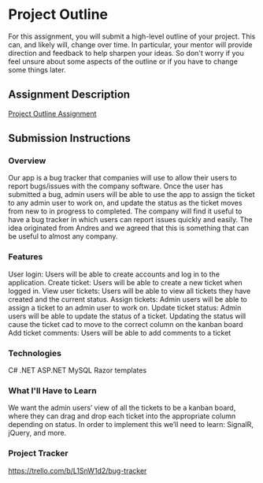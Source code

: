 # Project Outline
For this assignment, you will submit a high-level outline of your project. This can, and likely will, change over time. In particular, your mentor will provide direction and feedback to help sharpen your ideas. So don't worry if you feel unsure about some aspects of the outline or if you have to change some things later.

## Assignment Description
[Project Outline Assignment](https://education.launchcode.org/liftoff/modules/assignments/project-outline)

## Submission Instructions

### Overview
Our app is a bug tracker that companies will use to allow their users to report bugs/issues with the company software. Once the user has submitted a bug, admin users will be able to use the app to assign the ticket to any admin user to work on, and update the status as the ticket moves from new to in progress to completed. The company will find it useful to have a bug tracker in which users can report issues quickly and easily. The idea originated from Andres and we agreed that this is something that can be useful to almost any company.   

### Features
User login: Users will be able to create accounts and log in to the application. 
Create ticket: Users will be able to create a new ticket when logged in. 
View user tickets: Users will be able to view all tickets they have created and the current status. 
Assign tickets: Admin users will be able to assign a ticket to an admin user to work on.
Update ticket status: Admin users will be able to update the status of a ticket. Updating the status will cause the ticket cad to move to the correct column on the kanban board
Add ticket comments: Users will be able to add comments to a ticket

### Technologies
C#
.NET
ASP.NET
MySQL
Razor templates

### What I'll Have to Learn
We want the admin users’ view of all the tickets to be a kanban board, where they can drag and drop each ticket into the appropriate column depending on status. In order to implement this we’ll need to learn: SignalR, jQuery, and more. 

### Project Tracker
https://trello.com/b/L1SnW1d2/bug-tracker
